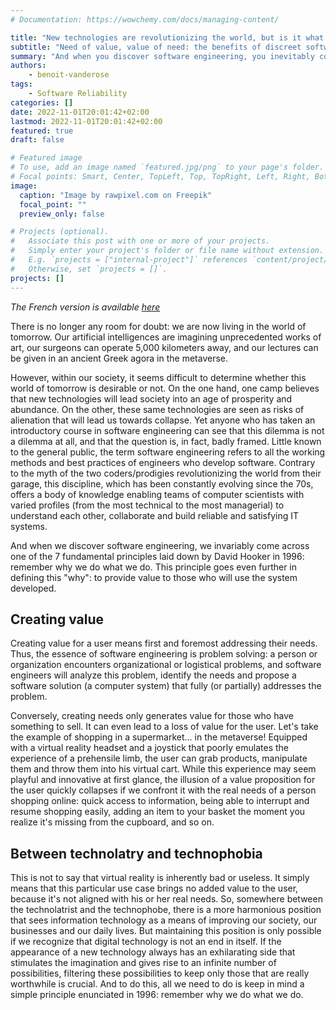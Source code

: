 ```yaml
---
# Documentation: https://wowchemy.com/docs/managing-content/

title: "New technologies are revolutionizing the world, but is it what the world needs?"
subtitle: "Need of value, value of need: the benefits of discreet software engineering."
summary: "And when you discover software engineering, you inevitably come across one of the 7 fundamental principles set out by David Hooker in 1996: remember why you do what you do."
authors:
    - benoit-vanderose
tags: 
    - Software Reliability
categories: []
date: 2022-11-01T20:01:42+02:00
lastmod: 2022-11-01T20:01:42+02:00
featured: true
draft: false

# Featured image
# To use, add an image named `featured.jpg/png` to your page's folder.
# Focal points: Smart, Center, TopLeft, Top, TopRight, Left, Right, BottomLeft, Bottom, BottomRight.
image:
  caption: "Image by rawpixel.com on Freepik"
  focal_point: ""
  preview_only: false

# Projects (optional).
#   Associate this post with one or more of your projects.
#   Simply enter your project's folder or file name without extension.
#   E.g. `projects = ["internal-project"]` references `content/project/deep-learning/index.md`.
#   Otherwise, set `projects = []`.
projects: []
---
```


*The French version is available [here](https://www.lalibre.be/economie/decideurs-chroniqueurs/2022/11/02/les-nouvelles-technologies-revolutionnent-le-monde-mais-est-ce-ce-dont-le-monde-a-besoin-5IH7INOX5RHHLCBQ3V2TYNCJUE/)*

There is no longer any room for doubt: we are now living in the world of tomorrow. Our artificial intelligences are imagining unprecedented works of art, our surgeons can operate 5,000 kilometers away, and our lectures can be given in an ancient Greek agora in the metaverse.

However, within our society, it seems difficult to determine whether this world of tomorrow is desirable or not. On the one hand, one camp believes that new technologies will lead society into an age of prosperity and abundance. On the other, these same technologies are seen as risks of alienation that will lead us towards collapse. Yet anyone who has taken an introductory course in software engineering can see that this dilemma is not a dilemma at all, and that the question is, in fact, badly framed. Little known to the general public, the term software engineering refers to all the working methods and best practices of engineers who develop software. Contrary to the myth of the two coders/prodigies revolutionizing the world from their garage, this discipline, which has been constantly evolving since the 70s, offers a body of knowledge enabling teams of computer scientists with varied profiles (from the most technical to the most managerial) to understand each other, collaborate and build reliable and satisfying IT systems.

And when we discover software engineering, we invariably come across one of the 7 fundamental principles laid down by David Hooker in 1996: remember why we do what we do. This principle goes even further in defining this "why": to provide value to those who will use the system developed.

## Creating value

Creating value for a user means first and foremost addressing their needs. Thus, the essence of software engineering is problem solving: a person or organization encounters organizational or logistical problems, and software engineers will analyze this problem, identify the needs and propose a software solution (a computer system) that fully (or partially) addresses the problem.

Conversely, creating needs only generates value for those who have something to sell. It can even lead to a loss of value for the user. Let's take the example of shopping in a supermarket... in the metaverse! Equipped with a virtual reality headset and a joystick that poorly emulates the experience of a prehensile limb, the user can grab products, manipulate them and throw them into his virtual cart. While this experience may seem playful and innovative at first glance, the illusion of a value proposition for the user quickly collapses if we confront it with the real needs of a person shopping online: quick access to information, being able to interrupt and resume shopping easily, adding an item to your basket the moment you realize it's missing from the cupboard, and so on.

## Between technolatry and technophobia

This is not to say that virtual reality is inherently bad or useless. It simply means that this particular use case brings no added value to the user, because it's not aligned with his or her real needs. So, somewhere between the technolatrist and the technophobe, there is a more harmonious position that sees information technology as a means of improving our society, our businesses and our daily lives. But maintaining this position is only possible if we recognize that digital technology is not an end in itself. If the appearance of a new technology always has an exhilarating side that stimulates the imagination and gives rise to an infinite number of possibilities, filtering these possibilities to keep only those that are really worthwhile is crucial. And to do this, all we need to do is keep in mind a simple principle enunciated in 1996: remember why we do what we do.